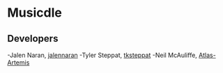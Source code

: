 # Musicdle

## Developers

-Jalen Naran, [jalennaran](https://github.com/jalennaran)
-Tyler Steppat, [tksteppat](https://github.com/TKSteppat)
-Neil McAuliffe, [Atlas-Artemis](https://github.com/Atlas-Artemis)